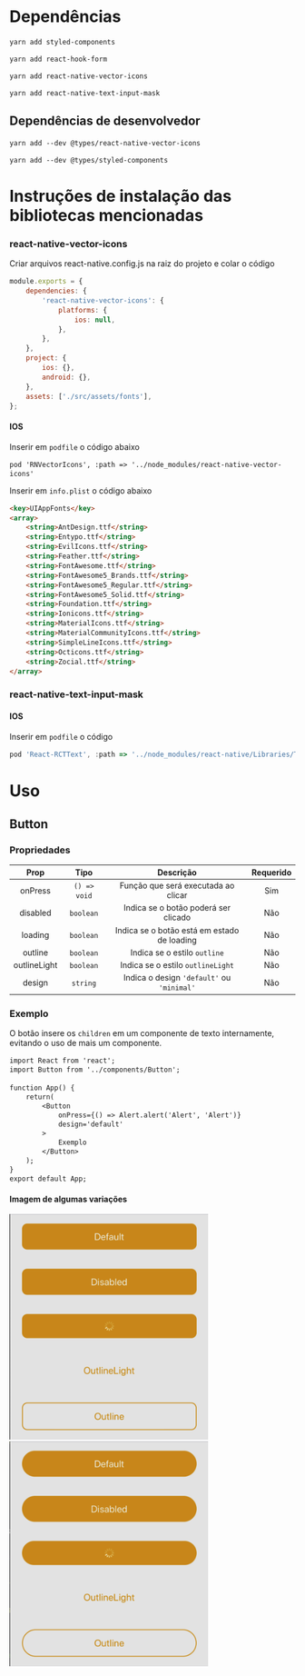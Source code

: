 # Dependências

```
yarn add styled-components
```
```
yarn add react-hook-form
```
```
yarn add react-native-vector-icons
```
```
yarn add react-native-text-input-mask
```

## Dependências de desenvolvedor
```
yarn add --dev @types/react-native-vector-icons
```
```
yarn add --dev @types/styled-components
```

# Instruções de instalação das bibliotecas mencionadas

### react-native-vector-icons

Criar arquivos react-native.config.js na raiz do projeto e colar o código
```js
module.exports = {
    dependencies: {
        'react-native-vector-icons': {
            platforms: {
                ios: null,
            },
        },
    },
    project: {
        ios: {},
        android: {},
    },
    assets: ['./src/assets/fonts'],
};
```

#### IOS
Inserir em `podfile` o código abaixo
```
pod 'RNVectorIcons', :path => '../node_modules/react-native-vector-icons'
```

Inserir em `info.plist` o código abaixo
```html
<key>UIAppFonts</key>
<array>
    <string>AntDesign.ttf</string>
    <string>Entypo.ttf</string>
    <string>EvilIcons.ttf</string>
    <string>Feather.ttf</string>
    <string>FontAwesome.ttf</string>
    <string>FontAwesome5_Brands.ttf</string>
    <string>FontAwesome5_Regular.ttf</string>
    <string>FontAwesome5_Solid.ttf</string>
    <string>Foundation.ttf</string>
    <string>Ionicons.ttf</string>
    <string>MaterialIcons.ttf</string>
    <string>MaterialCommunityIcons.ttf</string>
    <string>SimpleLineIcons.ttf</string>
    <string>Octicons.ttf</string>
    <string>Zocial.ttf</string>
</array>
```

### react-native-text-input-mask

#### IOS
Inserir em `podfile` o código
```js
pod 'React-RCTText', :path => '../node_modules/react-native/Libraries/Text', :modular_headers => true
```

# Uso

## Button

### Propriedades
| Prop | Tipo | Descrição | Requerido |
| :--: | :--: | :--: | :--: |
| onPress | `() => void` | Função que será executada ao clicar | Sim |
| disabled | `boolean` | Indica se o botão poderá ser clicado | Não |
| loading | `boolean` | Indica se o botão está em estado de loading | Não |
| outline | `boolean` | Indica se o estilo `outline` | Não |
| outlineLight | `boolean` | Indica se o estilo `outlineLight` | Não |
| design | `string` | Indica o design `'default'` ou `'minimal'` | Não |

### Exemplo

O botão insere os `children` em um componente de texto internamente, evitando o uso de mais um componente.

```tsx
import React from 'react';
import Button from '../components/Button';

function App() {
    return(
        <Button
            onPress={() => Alert.alert('Alert', 'Alert')}
            design='default'
        >
            Exemplo
        </Button>
    );
}
export default App;
```

#### Imagem de algumas variações
<img src="img/buttonsDefault.png" width="350px">
<img src="img/buttonsMinimal.png" width="350px">

